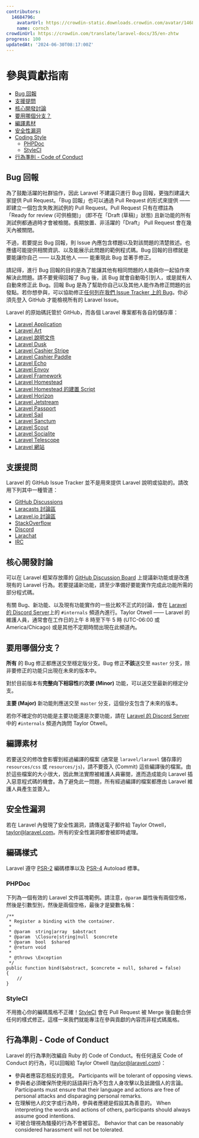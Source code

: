 ```yaml
---
contributors:
  14684796:
    avatarUrl: https://crowdin-static.downloads.crowdin.com/avatar/14684796/medium/60f7dc21ec0bf9cfcb61983640bb4809_default.png
    name: cornch
crowdinUrl: https://crowdin.com/translate/laravel-docs/35/en-zhtw
progress: 100
updatedAt: '2024-06-30T08:17:00Z'
---
```


# 參與貢獻指南

- [Bug 回報](#bug-reports)
- [支援提問](#support-questions)
- [核心開發討論](#core-development-discussion)
- [要用哪個分支？](#which-branch)
- [編譯素材](#compiled-assets)
- [安全性漏洞](#security-vulnerabilities)
- [Coding Style](#coding-style)
   - [PHPDoc](#phpdoc)
   - [StyleCI](#styleci)
- [行為準則 - Code of Conduct](#code-of-conduct)

<a name="bug-reports"></a>

## Bug 回報

為了鼓勵活躍的社群協作，因此 Laravel 不建議只進行 Bug 回報，更強烈建議大家提供 Pull Request。「Bug 回報」也可以通過 Pull Request 的形式來提供 —— 即建立一個包含失敗測試例的 Pull Request。Pull Request 只有在標註為「Ready for review (可供檢閱)」 (即不在「Draft (草稿)」狀態) 且新功能的所有測試例都通過時才會被檢閱。長期放置、非活躍的「Draft」 Pull Request 會在幾天內被關閉。

不過，若要提出 Bug 回報，則 Issue 內應包含標題以及對該問題的清楚敘述。也應儘可能提供相關資訊、以及能展示此問題的範例程式碼。Bug 回報的目標就是要能讓你自己 —— 以及其他人 —— 能重現此 Bug 並著手修正。

請記得，進行 Bug 回報的目的是為了能讓其他有相同問題的人能與你一起協作來解決此問題。請不要覺得回報了 Bug 後，該 Bug 就會自動吸引到人，或是就有人自動來修正此 Bug。回報 Bug 是為了幫助你自己以及其他人能作為修正問題的出發點。若你想參與，可以協助修正[任何列在我們 Issue Tracker 上的 Bug](https://github.com/issues?q=is%3Aopen+is%3Aissue+label%3Abug+user%3Alaravel)。你必須先登入 GitHub 才能檢視所有的 Laravel Issue。

Laravel 的原始碼託管於 GitHub，而各個 Laravel 專案都有各自的儲存庫：

<div class="content-list" markdown="1">

- [Laravel Application](https://github.com/laravel/laravel)
- [Laravel Art](https://github.com/laravel/art)
- [Laravel 說明文件](https://github.com/laravel/docs)
- [Laravel Dusk](https://github.com/laravel/dusk)
- [Laravel Cashier Stripe](https://github.com/laravel/cashier)
- [Laravel Cashier Paddle](https://github.com/laravel/cashier-paddle)
- [Laravel Echo](https://github.com/laravel/echo)
- [Laravel Envoy](https://github.com/laravel/envoy)
- [Laravel Framework](https://github.com/laravel/framework)
- [Laravel Homestead](https://github.com/laravel/homestead)
- [Laravel Homestead 的建置 Script](https://github.com/laravel/settler)
- [Laravel Horizon](https://github.com/laravel/horizon)
- [Laravel Jetstream](https://github.com/laravel/jetstream)
- [Laravel Passport](https://github.com/laravel/passport)
- [Laravel Sail](https://github.com/laravel/sail)
- [Laravel Sanctum](https://github.com/laravel/sanctum)
- [Laravel Scout](https://github.com/laravel/scout)
- [Laravel Socialite](https://github.com/laravel/socialite)
- [Laravel Telescope](https://github.com/laravel/telescope)
- [Laravel 網站](https://github.com/laravel/laravel.com-next)

</div>

<a name="support-questions"></a>

## 支援提問

Laravel 的 GitHub Issue Tracker 並不是用來提供 Laravel 說明或協助的。請改用下列其中一種管道：

<div class="content-list" markdown="1">

- [GitHub Discussions](https://github.com/laravel/framework/discussions)
- [Laracasts 討論區](https://laracasts.com/discuss)
- [Laravel.io 討論區](https://laravel.io/forum)
- [StackOverflow](https://stackoverflow.com/questions/tagged/laravel)
- [Discord](https://discord.gg/laravel)
- [Larachat](https://larachat.co)
- [IRC](https://web.libera.chat/?nick=artisan&channels=#laravel)

</div>

<a name="core-development-discussion"></a>

## 核心開發討論

可以在 Laravel 框架存放庫的 [GitHub Discussion Board](https://github.com/laravel/framework/discussions) 上提議新功能或是改進現有的 Laravel 行為。若要提議新功能，請至少準備好要能實作完成此功能所需的部分程式碼。

有關 Bug、新功能、以及現有功能實作的一些比較不正式的討論，會在 [Laravel 的 Discord Server](https://discord.gg/laravel)上的 `#internals` 頻道內進行。Taylor Otwell —— Laravel 的維護人員，通常會在工作日的上午 8 時至下午 5 時 (UTC-06:00 或 America/Chicago) 或是其他不定期時間出現在此頻道內。

<a name="which-branch"></a>

## 要用哪個分支？

**所有** 的 Bug 修正都應送交至穩定版分支。Bug 修正**不該**送交至 `master` 分支，除非要修正的功能只出現在未來的版本中。

對於目前版本有**完整向下相容性**的**次要 (Minor)** 功能，可以送交至最新的穩定分支。

**主要 (Major)** 新功能則應送交至 `master` 分支，這個分支包含了未來的版本。

若你不確定你的功能是主要功能還是次要功能，請在 [Laravel 的 Discord Server](https://discord.gg/laravel) 中的 `#internals` 頻道內詢問 Taylor Otwell。

<a name="compiled-assets"></a>

## 編譯素材

若要送交的修改會影響到經過編譯的檔案 (通常是 `laravel/laravel` 儲存庫的 `resources/css` 或 `resources/js`)，請不要簽入 (Commit) 這些編譯後的檔案。由於這些檔案的大小很大，因此無法實際被維護人員審閱，進而造成能向 Laravel 插入惡意程式碼的機會。為了避免此一問題，所有經過編譯的檔案都應由 Laravel 維護人員產生並簽入。

<a name="security-vulnerabilities"></a>

## 安全性漏洞

若在 Laravel 內發現了安全性漏洞，請傳送電子郵件給 Taylor Otwell，<a href="mailto:taylor@laravel.com">taylor@laravel.com</a>。所有的安全性漏洞都會被即時處理。

<a name="coding-style"></a>

## 編碼樣式

Laravel 遵守 [PSR-2](https://github.com/php-fig/fig-standards/blob/master/accepted/PSR-2-coding-style-guide.md) 編碼標準以及 [PSR-4](https://github.com/php-fig/fig-standards/blob/master/accepted/PSR-4-autoloader.md) Autoload 標準。

<a name="phpdoc"></a>

### PHPDoc

下列為一個有效的 Laravel 文件區塊範例。請注意，`@param` 屬性後有兩個空格，然後是引數型別，然後是兩個空格，最後才是變數名稱：

    /**
     * Register a binding with the container.
     *
     * @param  string|array  $abstract
     * @param  \Closure|string|null  $concrete
     * @param  bool  $shared
     * @return void
     *
     * @throws \Exception
     */
    public function bind($abstract, $concrete = null, $shared = false)
    {
        //
    }

<a name="styleci"></a>

### StyleCI

不用擔心你的編碼風格不正確！[StyleCI](https://styleci.io/) 會在 Pull Request 被 Merge 後自動合併任何的樣式修正。這樣一來我們就能專注在參與貢獻的內容而非程式碼風格。

<a name="code-of-conduct"></a>

## 行為準則 - Code of Conduct

Laravel 的行為準則改編自 Ruby 的 Code of Conduct。有任何違反 Code of Conduct 的行為，可以回報給 Taylor Otwell (taylor@laravel.com)：

<div class="content-list" markdown="1">

- 參與者應容忍相反的意見。
Participants will be tolerant of opposing views.
- 參與者必須確保所使用的話語與行為不包含人身攻擊以及詆譭個人的言論。
Participants must ensure that their language and actions are free of personal attacks and disparaging personal remarks.
- 在理解他人的文字或行為時，參與者應總是假設其為善意的。
When interpreting the words and actions of others, participants should always assume good intentions.
- 可被合理視為騷擾的行為不會被容忍。
Behavior that can be reasonably considered harassment will not be tolerated.
